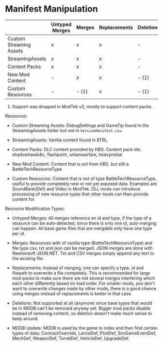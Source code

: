 ﻿# Manifest Manipulation

|                         | Untyped Merges | Merges  | Replacements | Deletions | MDDB Update |
|-------------------------|----------------|---------|--------------|-----------|-------------|
| Custom Streaming Assets | x              | x       | x            | -         | -           |
| StreamingAssets         | x              | x       | x            | -         | x           |
| Content Packs           | x              | x       | x            | -         | x           |
| New Mod Content         | -              | x       | x            | - (1)     | x           |
| Custom Resources        | -              | - (1)   | x            | - (1)     | -           |

1) Support was dropped in ModTek v2, mostly to support content packs.

Resources:
- Custom Streaming Assets: DebugSettings and GameTip found in the StreamingAssets folder but not in `VersionManifest.csv`.

- StreamingAssets: Vanilla content found in BTRL.

- Content Packs: DLC content provided by HBS. Content pack ids:
  shadowhawkdlc, flashpoint, urbanwarfare, heavymetal

- New Mod Content: Content that is not from HBS. but still a BattleTechResourceType.

- Custom Resources: Content that is not of type BattleTechResourceType,
  useful to provide completely new or not yet exposed data.
  Examples are SoundBank(Def) and Video in ModTek.
  DLL mods can introduce processing of new resource types that other mods can then provide content for.

Resource Modification Types:
- Untyped Merges: All merges reference an id and type,
  if the type of a resource can be auto-detected,
  since there is only one id, auto-merging can happen.
  All base game files that are mergable only have one type per id.

- Merges: Resources with of vanilla type (BattleTechResourceType)
  and file type csv, txt and json can be merged.
  JSON merges are done with Newtonsoft JSON.NET.
  Txt and CSV merges simply append any text to the existing file.

- Replacements: Instead of merging, one can specify a type,
  id and filepath to overwrite a file completely.
  This is recommended for large mod packs to make sure there are not several
  merges interfering which each other differently based on load order.
  For smaller mods, you don't want to overwrite changes made by other mods,
  there is a good chance using merges instead of replacements is better in that case.

- Deletions: Not supported at all (anymore) since base types that would be in MDDB can't be removed anyway yet.
  Bigger mod packs disable instead of removing content, so deletion doesn't make much sense to keep around.

- MDDB Update: MDDB is used by the game to index and then find certain types of data:
  ContractOverride, LanceDef, PilotDef, SimGameEventDef, MechDef, WeaponDef, TurretDef, VehicleDef, UpgradeDef.

